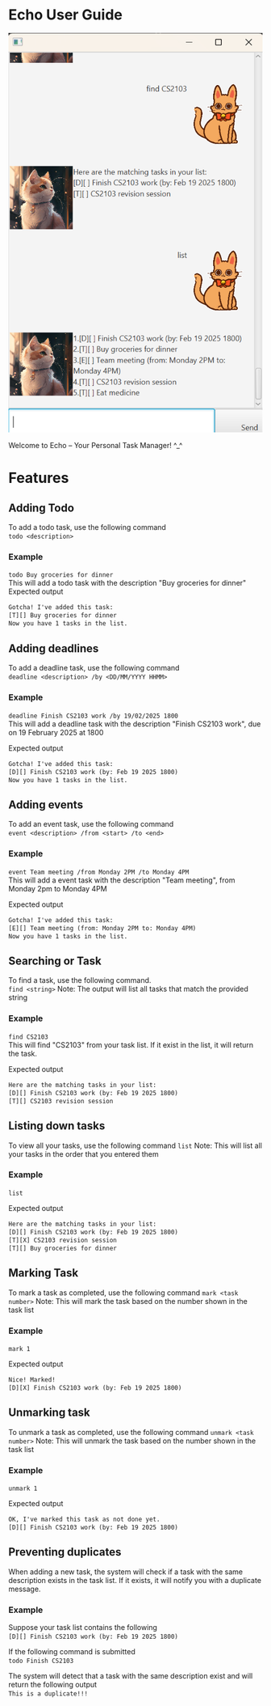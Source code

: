 # Echo User Guide

![Echo screenshot](Ui.png)

Welcome to Echo – Your Personal Task Manager! ^_^

# Features

## Adding Todo 
To add a todo task, use the following command  
`todo <description>`  

### Example  
`todo Buy groceries for dinner`  
This will add a todo task with the description "Buy groceries for dinner"  
Expected output
```
Gotcha! I've added this task:
[T][] Buy groceries for dinner
Now you have 1 tasks in the list.
```
## Adding deadlines
To add a deadline task, use the following command  
`deadline <description> /by <DD/MM/YYYY HHMM>`  

### Example 
`deadline Finish CS2103 work /by 19/02/2025 1800`  
This will add a deadline task with the description "Finish CS2103 work", due on 19 February 2025 at 1800

Expected output  
```
Gotcha! I've added this task:
[D][] Finish CS2103 work (by: Feb 19 2025 1800)
Now you have 1 tasks in the list.
```

## Adding events
To add an event task, use the following command  
`event <description> /from <start> /to <end>`  

### Example 
`event Team meeting /from Monday 2PM /to Monday 4PM`  
This will add a event task with the description "Team meeting", from Monday 2pm to Monday 4PM

Expected output  
```
Gotcha! I've added this task:
[E][] Team meeting (from: Monday 2PM to: Monday 4PM)
Now you have 1 tasks in the list.
```

## Searching or Task
To find a task, use the following command.  
`find <string>`
Note: The output will list all tasks that match the provided string

### Example 
`find CS2103`  
This will find "CS2103" from your task list. If it exist in the list, it will return the task.

Expected output
```
Here are the matching tasks in your list:
[D][] Finish CS2103 work (by: Feb 19 2025 1800)
[T][] CS2103 revision session
```

## Listing down tasks
To view all your tasks, use the following command
`list`
Note: This will list all your tasks in the order that you entered them

### Example 
`list`

Expected output
```
Here are the matching tasks in your list:
[D][] Finish CS2103 work (by: Feb 19 2025 1800)
[T][X] CS2103 revision session
[T][] Buy groceries for dinner
```

## Marking Task
To mark a task as completed, use the following command
`mark <task number>`
Note: This will mark the task based on the number shown in the task list

### Example 
`mark 1`

Expected output
```
Nice! Marked!
[D][X] Finish CS2103 work (by: Feb 19 2025 1800)
```

## Unmarking task
To unmark a task as completed, use the following command
`unmark <task number>`
Note: This will unmark the task based on the number shown in the task list

### Example 
`unmark 1`

Expected output
```
OK, I've marked this task as not done yet.
[D][] Finish CS2103 work (by: Feb 19 2025 1800)
```

## Preventing duplicates
When adding a new task, the system will check if a task with the same description exists in the task list. If it exists, it will notify you with a duplicate message.

### Example 
Suppose your task list contains the following  
`[D][] Finish CS2103 work (by: Feb 19 2025 1800)`

If the following command is submitted  
`todo Finish CS2103`  

The system will detect that a task with the same description exist and will return the following output  
`This is a duplicate!!!`



